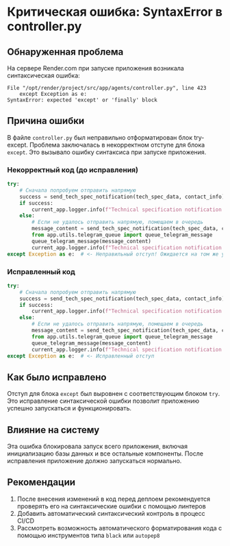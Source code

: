 # Критическая ошибка: SyntaxError в controller.py

## Обнаруженная проблема

На сервере Render.com при запуске приложения возникала синтаксическая ошибка:

```
File "/opt/render/project/src/app/agents/controller.py", line 423
    except Exception as e:
SyntaxError: expected 'except' or 'finally' block
```

## Причина ошибки

В файле `controller.py` был неправильно отформатирован блок try-except. Проблема заключалась в некорректном отступе для блока `except`. Это вызывало ошибку синтаксиса при запуске приложения.

### Некорректный код (до исправления)

```python
try:
    # Сначала попробуем отправить напрямую
    success = send_tech_spec_notification(tech_spec_data, contact_info)
    if success:
        current_app.logger.info(f"Technical specification notification SENT directly for {user_email}")
    else:
        # Если не удалось отправить напрямую, помещаем в очередь
        message_content = send_tech_spec_notification(tech_spec_data, contact_info, return_message_only=True)
        from app.utils.telegram_queue import queue_telegram_message
        queue_telegram_message(message_content)
        current_app.logger.info(f"Technical specification notification QUEUED for {user_email} (direct send failed)")
except Exception as e:  # <- Неправильный отступ! Ожидается на том же уровне что и `try`
```

### Исправленный код

```python
try:
    # Сначала попробуем отправить напрямую
    success = send_tech_spec_notification(tech_spec_data, contact_info)
    if success:
        current_app.logger.info(f"Technical specification notification SENT directly for {user_email}")
    else:
        # Если не удалось отправить напрямую, помещаем в очередь
        message_content = send_tech_spec_notification(tech_spec_data, contact_info, return_message_only=True)
        from app.utils.telegram_queue import queue_telegram_message
        queue_telegram_message(message_content)
        current_app.logger.info(f"Technical specification notification QUEUED for {user_email} (direct send failed)")
except Exception as e:  # <- Исправленный отступ
```

## Как было исправлено

Отступ для блока `except` был выровнен с соответствующим блоком `try`. Это исправление синтаксической ошибки позволит приложению успешно запускаться и функционировать.

## Влияние на систему

Эта ошибка блокировала запуск всего приложения, включая инициализацию базы данных и все остальные компоненты. После исправления приложение должно запускаться нормально.

## Рекомендации

1. После внесения изменений в код перед деплоем рекомендуется проверять его на синтаксические ошибки с помощью линтеров
2. Добавить автоматический синтаксический контроль в процесс CI/CD
3. Рассмотреть возможность автоматического форматирования кода с помощью инструментов типа `black` или `autopep8`
